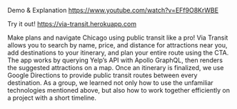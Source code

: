 Demo & Explanation https://www.youtube.com/watch?v=EFf9O8KrWBE

Try it out! https://via-transit.herokuapp.com

Make plans and navigate Chicago using public transit like a pro! Via Transit allows you to search by name, price, and distance for attractions near you, add destinations to your itinerary, and plan your entire route using the CTA. The app works by querying Yelp’s API with Apollo GraphQL, then renders the suggested attractions on a map. Once an itinerary is finalized, we use Google Directions to provide public transit routes between every destination. As a group, we learned not only how to use the unfamiliar technologies mentioned above, but also how to work together efficiently on a project with a short timeline.

